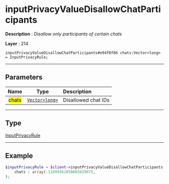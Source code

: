 # inputPrivacyValueDisallowChatParticipants

**Description** : *Disallow only participants of certain chats*

**Layer** : 214

```tl
inputPrivacyValueDisallowChatParticipants#e94f0f86 chats:Vector<long> = InputPrivacyRule;
```

---

## Parameters

| Name | Type | Description |
| :---: | :---: | :--- |
| <mark>chats</mark> | [`Vector<long>`](type/long) | Disallowed chat IDs |

---

## Type

[InputPrivacyRule](type/InputPrivacyRule)

---

## Example

```php
$inputPrivacyRule = $client->inputPrivacyValueDisallowChatParticipants(
	chats : array(-1169936185886502907),
);
```